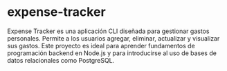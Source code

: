 # expense-tracker
Expense Tracker es una aplicación CLI diseñada para gestionar gastos personales. Permite a los usuarios agregar, eliminar, actualizar y visualizar sus gastos. Este proyecto es ideal para aprender fundamentos de programación backend en Node.js y para introducirse al uso de bases de datos relacionales como PostgreSQL.
